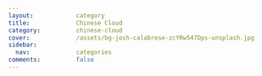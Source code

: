 ```yaml
---
layout:            category
title:             Chinese Cloud
category:          chinese-cloud
cover:             /assets/bg-josh-calabrese-zcYRw547Dps-unsplash.jpg
sidebar:
  nav:             categories
comments:          false
---
```

